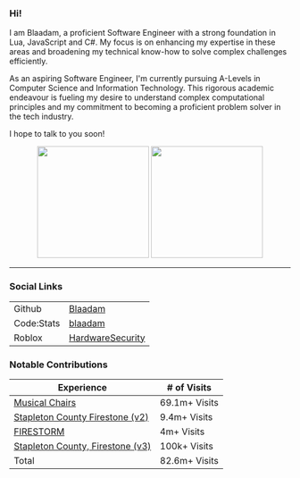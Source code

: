 ### Hi!

I am Blaadam, a proficient Software Engineer with a strong foundation in Lua, JavaScript and C#. My focus is on enhancing my expertise in these areas and broadening my technical know-how to solve complex challenges efficiently.

As an aspiring Software Engineer, I'm currently pursuing A-Levels in Computer Science and Information Technology. This rigorous academic endeavour is fueling my desire to understand complex computational principles and my commitment to becoming a proficient problem solver in the tech industry.

I hope to talk to you soon!

<p align="middle">
  <img src="https://github-readme-stats-gray-eight-32.vercel.app/api?username=Blaadam&count_private=true&show_icons=true" height="200" />
  <img src="https://github-readme-stats.vercel.app/api/top-langs/?username=Blaadam&layout=normal" height="200" /> 
</p>

---

### Social Links
|              |                                                 |
|--------------|-------------------------------------------------|
| Github       | [Blaadam](https://github.com/Blaadam)           |
| Code:Stats   | [blaadam](https://codestats.net/users/blaadam)  |
| Roblox       | [HardwareSecurity](https://www.roblox.com/users/5557366/profile) |

### Notable Contributions
| Experience | # of Visits |
|--------------|-------------------------------------------------|
| [Musical Chairs](https://www.roblox.com/games/113323927469374/Musical-Chairs) | 69.1m+ Visits |
| [Stapleton County Firestone (v2)](https://www.roblox.com/games/579211007/Stapleton-County-Firestone)       | 9.4m+ Visits         |
| [FIRESTORM](https://www.roblox.com/games/10631992122/FIRESTORM)   | 4m+ Visits  |
| [Stapleton County, Firestone (v3)](https://www.roblox.com/games/3290173920/Stapleton-County-Firestone-BETA) | 100k+ Visits |
| Total | 82.6m+ Visits |


